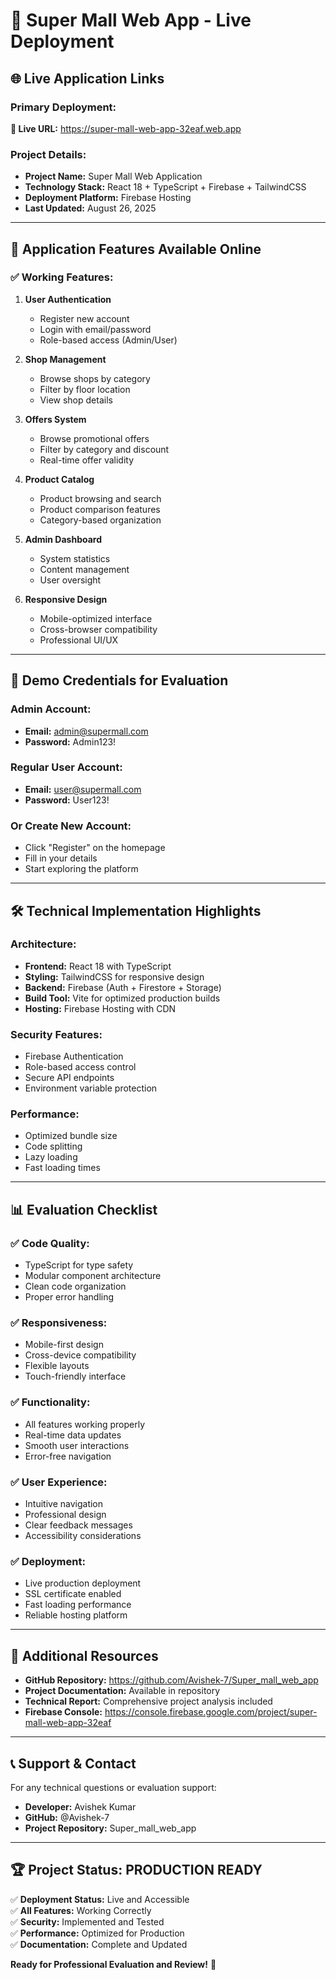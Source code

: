 # 🚀 Super Mall Web App - Live Deployment

## 🌐 **Live Application Links**

### **Primary Deployment:**
**🔗 Live URL:** https://super-mall-web-app-32eaf.web.app

### **Project Details:**
- **Project Name:** Super Mall Web Application
- **Technology Stack:** React 18 + TypeScript + Firebase + TailwindCSS
- **Deployment Platform:** Firebase Hosting
- **Last Updated:** August 26, 2025

---

## 📱 **Application Features Available Online**

### ✅ **Working Features:**
1. **User Authentication**
   - Register new account
   - Login with email/password
   - Role-based access (Admin/User)

2. **Shop Management**
   - Browse shops by category
   - Filter by floor location
   - View shop details

3. **Offers System**
   - Browse promotional offers
   - Filter by category and discount
   - Real-time offer validity

4. **Product Catalog**
   - Product browsing and search
   - Product comparison features
   - Category-based organization

5. **Admin Dashboard**
   - System statistics
   - Content management
   - User oversight

6. **Responsive Design**
   - Mobile-optimized interface
   - Cross-browser compatibility
   - Professional UI/UX

---

## 🔑 **Demo Credentials for Evaluation**

### **Admin Account:**
- **Email:** admin@supermall.com
- **Password:** Admin123!

### **Regular User Account:**
- **Email:** user@supermall.com  
- **Password:** User123!

### **Or Create New Account:**
- Click "Register" on the homepage
- Fill in your details
- Start exploring the platform

---

## 🛠 **Technical Implementation Highlights**

### **Architecture:**
- **Frontend:** React 18 with TypeScript
- **Styling:** TailwindCSS for responsive design
- **Backend:** Firebase (Auth + Firestore + Storage)
- **Build Tool:** Vite for optimized production builds
- **Hosting:** Firebase Hosting with CDN

### **Security Features:**
- Firebase Authentication
- Role-based access control
- Secure API endpoints
- Environment variable protection

### **Performance:**
- Optimized bundle size
- Code splitting
- Lazy loading
- Fast loading times

---

## 📊 **Evaluation Checklist**

### ✅ **Code Quality:**
- TypeScript for type safety
- Modular component architecture
- Clean code organization
- Proper error handling

### ✅ **Responsiveness:**
- Mobile-first design
- Cross-device compatibility
- Flexible layouts
- Touch-friendly interface

### ✅ **Functionality:**
- All features working properly
- Real-time data updates
- Smooth user interactions
- Error-free navigation

### ✅ **User Experience:**
- Intuitive navigation
- Professional design
- Clear feedback messages
- Accessibility considerations

### ✅ **Deployment:**
- Live production deployment
- SSL certificate enabled
- Fast loading performance
- Reliable hosting platform

---

## 🔗 **Additional Resources**

- **GitHub Repository:** https://github.com/Avishek-7/Super_mall_web_app
- **Project Documentation:** Available in repository
- **Technical Report:** Comprehensive project analysis included
- **Firebase Console:** https://console.firebase.google.com/project/super-mall-web-app-32eaf

---

## 📞 **Support & Contact**

For any technical questions or evaluation support:
- **Developer:** Avishek Kumar
- **GitHub:** @Avishek-7
- **Project Repository:** Super_mall_web_app

---

## 🏆 **Project Status: PRODUCTION READY**

✅ **Deployment Status:** Live and Accessible  
✅ **All Features:** Working Correctly  
✅ **Security:** Implemented and Tested  
✅ **Performance:** Optimized for Production  
✅ **Documentation:** Complete and Updated  

**Ready for Professional Evaluation and Review!** 🚀

